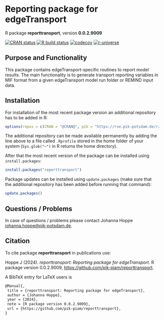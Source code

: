# Reporting package for edgeTransport

R package **reporttransport**, version **0.0.2.9009**

[![CRAN status](https://www.r-pkg.org/badges/version/reporttransport)](https://cran.r-project.org/package=reporttransport)  [![R build status](https://github.com/pik-piam/reporttransport/workflows/check/badge.svg)](https://github.com/pik-piam/reporttransport/actions) [![codecov](https://codecov.io/gh/pik-piam/reporttransport/branch/master/graph/badge.svg)](https://app.codecov.io/gh/pik-piam/reporttransport) [![r-universe](https://pik-piam.r-universe.dev/badges/reporttransport)](https://pik-piam.r-universe.dev/builds)

## Purpose and Functionality

This package contains edgeTransport-specific routines to
    report model results. The main functionality is to generate transport
    reporting variables in MIF format from a given edgeTransport model run
    folder or REMIND input data.


## Installation

For installation of the most recent package version an additional repository has to be added in R:

```r
options(repos = c(CRAN = "@CRAN@", pik = "https://rse.pik-potsdam.de/r/packages"))
```
The additional repository can be made available permanently by adding the line above to a file called `.Rprofile` stored in the home folder of your system (`Sys.glob("~")` in R returns the home directory).

After that the most recent version of the package can be installed using `install.packages`:

```r 
install.packages("reporttransport")
```

Package updates can be installed using `update.packages` (make sure that the additional repository has been added before running that command):

```r 
update.packages()
```

## Questions / Problems

In case of questions / problems please contact Johanna Hoppe <johanna.hoppe@pik-potsdam.de>.

## Citation

To cite package **reporttransport** in publications use:

Hoppe J (2024). _reporttransport: Reporting package for edgeTransport_. R package version 0.0.2.9009, <https://github.com/pik-piam/reporttransport>.

A BibTeX entry for LaTeX users is

 ```latex
@Manual{,
  title = {reporttransport: Reporting package for edgeTransport},
  author = {Johanna Hoppe},
  year = {2024},
  note = {R package version 0.0.2.9009},
  url = {https://github.com/pik-piam/reporttransport},
}
```
